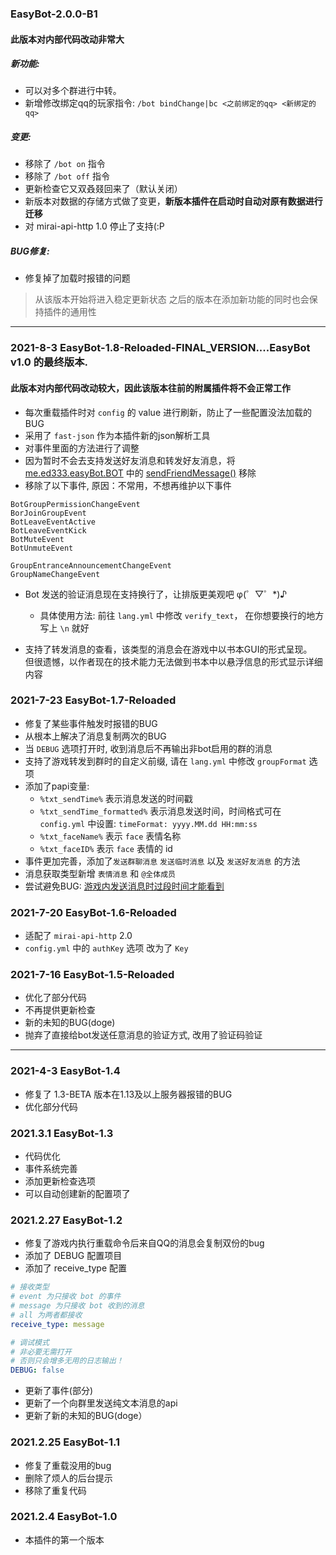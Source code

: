 ### EasyBot-2.0.0-B1
#### **此版本对内部代码改动非常大**
##### 新功能:
[comment]: <> (+ 当对多个群进行中转时可设置配置项 `GroupToGroup.enable` 来开启是否将群消息在群与群之间进行同步)
[comment]: <> (+ 添加了回复功能，在游戏中点击对应的用户名称即可进行回复)

+ 可以对多个群进行中转。
+ 新增修改绑定qq的玩家指令: `/bot bindChange|bc <之前绑定的qq> <新绑定的qq>`

##### 变更:
+ 移除了 `/bot on` 指令
+ 移除了 `/bot off` 指令
+ 更新检查它又双叒叕回来了（默认关闭）
+ 新版本对数据的存储方式做了变更，**新版本插件在启动时自动对原有数据进行迁移**
+ 对 mirai-api-http 1.0 停止了支持(:P

##### BUG修复:
+ 修复掉了加载时报错的问题

> 从该版本开始将进入稳定更新状态
> 之后的版本在添加新功能的同时也会保持插件的通用性
---

### 2021-8-3 EasyBot-1.8-Reloaded-FINAL_VERSION....EasyBot v1.0 的最终版本.
#### **此版本对内部代码改动较大，因此该版本往前的附属插件将不会正常工作**
+ 每次重载插件时对 `config` 的 value 进行刷新，防止了一些配置没法加载的BUG
+ 采用了 `fast-json` 作为本插件新的json解析工具
+ 对事件里面的方法进行了调整
+ 因为暂时不会去支持发送好友消息和转发好友消息，将 [me.ed333.easyBot.BOT](https://gitee.com/ed3/easyBot_Reloaded/blob/master/src/main/java/me/ed333/easyBot/BOT.java) 中的 [sendFriendMessage()](https://gitee.com/ed3/easyBot_Reloaded/blob/master/src/main/java/me/ed333/easyBot/BOT.java#L167) 移除
+ 移除了以下事件, 原因：不常用，不想再维护以下事件

```text
BotGroupPermissionChangeEvent
BorJoinGroupEvent
BotLeaveEventActive
BotLeaveEventKick
BotMuteEvent
BotUnmuteEvent

GroupEntranceAnnouncementChangeEvent
GroupNameChangeEvent
```

+ Bot 发送的验证消息现在支持换行了，让排版更美观吧 φ(゜▽゜*)♪<br/>
    - 具体使用方法: 前往 `lang.yml` 中修改 `verify_text`， 在你想要换行的地方写上 `\n` 就好

+ 支持了转发消息的查看，该类型的消息会在游戏中以书本GUI的形式呈现。<br/>
  但很遗憾，以作者现在的技术能力无法做到书本中以悬浮信息的形式显示详细内容<br/>

### 2021-7-23 EasyBot-1.7-Reloaded
+ 修复了某些事件触发时报错的BUG
+ 从根本上解决了消息复制两次的BUG
+ 当 `DEBUG` 选项打开时, 收到消息后不再输出非bot启用的群的消息
+ 支持了游戏转发到群时的自定义前缀, 请在 `lang.yml` 中修改 `groupFormat` 选项
+ 添加了papi变量: 
    - `%txt_sendTime%` 表示消息发送的时间戳
    - `%txt_sendTime_formatted%` 表示消息发送时间，时间格式可在 `config.yml` 中设置: `timeFormat: yyyy.MM.dd HH:mm:ss`
    - `%txt_faceName%` 表示 `face` 表情名称
    - `%txt_faceID%` 表示 `face` 表情的 id
+ 事件更加完善，添加了`发送群聊消息` `发送临时消息` 以及 `发送好友消息` 的方法
+ 消息获取类型新增 `表情消息` 和 `@全体成员`
+ 尝试避免BUG: [游戏内发送消息时过段时间才能看到](https://gitee.com/ed3/easyBot_Reloaded/blob/master/README.md#游戏内发送消息时过段时间才能看到)

### 2021-7-20 EasyBot-1.6-Reloaded
+ 适配了 `mirai-api-http` 2.0
+ `config.yml` 中的 `authKey` 选项 改为了 `Key`

### 2021-7-16 EasyBot-1.5-Reloaded
+ 优化了部分代码
+ 不再提供更新检查
+ 新的未知的BUG(doge)
+ 抛弃了直接给bot发送任意消息的验证方式, 改用了验证码验证

---

### 2021-4-3 EasyBot-1.4
+ 修复了 1.3-BETA 版本在1.13及以上服务器报错的BUG
+ 优化部分代码

### 2021.3.1 EasyBot-1.3
+ 代码优化
+ 事件系统完善
+ 添加更新检查选项
+ 可以自动创建新的配置项了

### 2021.2.27 EasyBot-1.2
+ 修复了游戏内执行重载命令后来自QQ的消息会复制双份的bug
+ 添加了 DEBUG 配置项目
+ 添加了 receive_type 配置

```yaml
# 接收类型
# event 为只接收 bot 的事件
# message 为只接收 bot 收到的消息
# all 为两者都接收
receive_type: message

# 调试模式
# 非必要无需打开
# 否则只会增多无用的日志输出！
DEBUG: false
```

+ 更新了事件(部分)
+ 更新了一个向群里发送纯文本消息的api
+ 更新了新的未知的BUG(doge）

### 2021.2.25 EasyBot-1.1
+ 修复了重载没用的bug
+ 删除了烦人的后台提示
+ 移除了重复代码

### 2021.2.4 EasyBot-1.0 
+ 本插件的第一个版本